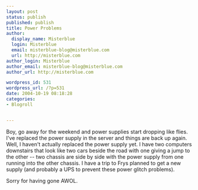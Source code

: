 ```yaml
---
layout: post
status: publish
published: publish
title: Power Problems
author:
  display_name: Misterblue
  login: Misterblue
  email: misterblue-blog@misterblue.com
  url: http://misterblue.com
author_login: Misterblue
author_email: misterblue-blog@misterblue.com
author_url: http://misterblue.com

wordpress_id: 531
wordpress_url: /?p=531
date: 2004-10-19 08:18:28
categories:
- Blogroll


---
```

<p>
Boy, go away for the weekend and power supplies start dropping like flies.
I've replaced the power supply in the server and  things are back up again.
Well, I haven't actually replaced the power supply yet.
I have two computers downstairs that look like two cars beside the road with one giving a jump to the other -- two chassis are side by side with the power supply from one running into the other chassis.
I have a trip to Frys planned to get a new supply (and probably a UPS to prevent these power glitch problems).
</p>
<p>
Sorry for having gone AWOL.
</p>
